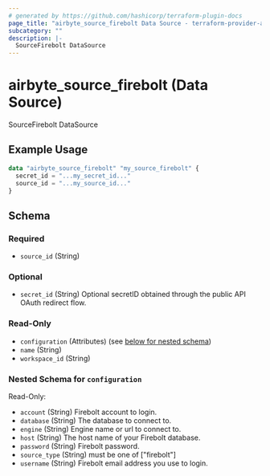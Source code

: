 ```yaml
---
# generated by https://github.com/hashicorp/terraform-plugin-docs
page_title: "airbyte_source_firebolt Data Source - terraform-provider-airbyte"
subcategory: ""
description: |-
  SourceFirebolt DataSource
---
```


# airbyte_source_firebolt (Data Source)

SourceFirebolt DataSource

## Example Usage

```terraform
data "airbyte_source_firebolt" "my_source_firebolt" {
  secret_id = "...my_secret_id..."
  source_id = "...my_source_id..."
}
```

<!-- schema generated by tfplugindocs -->
## Schema

### Required

- `source_id` (String)

### Optional

- `secret_id` (String) Optional secretID obtained through the public API OAuth redirect flow.

### Read-Only

- `configuration` (Attributes) (see [below for nested schema](#nestedatt--configuration))
- `name` (String)
- `workspace_id` (String)

<a id="nestedatt--configuration"></a>
### Nested Schema for `configuration`

Read-Only:

- `account` (String) Firebolt account to login.
- `database` (String) The database to connect to.
- `engine` (String) Engine name or url to connect to.
- `host` (String) The host name of your Firebolt database.
- `password` (String) Firebolt password.
- `source_type` (String) must be one of ["firebolt"]
- `username` (String) Firebolt email address you use to login.


